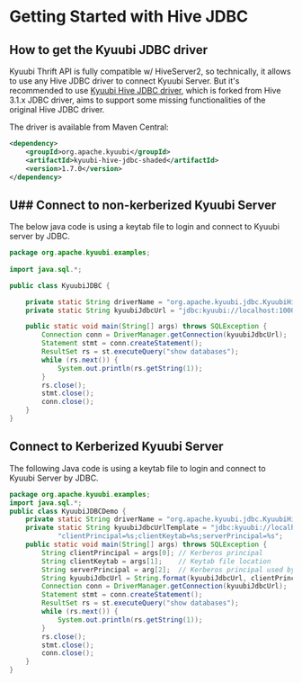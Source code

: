 <!--
- Licensed to the Apache Software Foundation (ASF) under one or more
- contributor license agreements.  See the NOTICE file distributed with
- this work for additional information regarding copyright ownership.
- The ASF licenses this file to You under the Apache License, Version 2.0
- (the "License"); you may not use this file except in compliance with
- the License.  You may obtain a copy of the License at
-
-   http://www.apache.org/licenses/LICENSE-2.0
-
- Unless required by applicable law or agreed to in writing, software
- distributed under the License is distributed on an "AS IS" BASIS,
- WITHOUT WARRANTIES OR CONDITIONS OF ANY KIND, either express or implied.
- See the License for the specific language governing permissions and
- limitations under the License.
-->

# Getting Started with Hive JDBC

## How to get the Kyuubi JDBC driver

Kyuubi Thrift API is fully compatible w/ HiveServer2, so technically, it allows to use any Hive JDBC driver to connect
Kyuubi Server. But it's recommended to use [Kyuubi Hive JDBC driver](../client/jdbc/kyuubi_jdbc), which is forked from
Hive 3.1.x JDBC driver, aims to support some missing functionalities of the original Hive JDBC driver.

The driver is available from Maven Central:

```xml
<dependency>
    <groupId>org.apache.kyuubi</groupId>
    <artifactId>kyuubi-hive-jdbc-shaded</artifactId>
    <version>1.7.0</version>
</dependency>
```

## U## Connect to non-kerberized Kyuubi Server

The below java code is using a keytab file to login and connect to Kyuubi server by JDBC.

```java
package org.apache.kyuubi.examples;
  
import java.sql.*;

public class KyuubiJDBC {

    private static String driverName = "org.apache.kyuubi.jdbc.KyuubiHiveDriver";
    private static String kyuubiJdbcUrl = "jdbc:kyuubi://localhost:10009/default;";

    public static void main(String[] args) throws SQLException {
        Connection conn = DriverManager.getConnection(kyuubiJdbcUrl);
        Statement stmt = conn.createStatement();
        ResultSet rs = st.executeQuery("show databases");
        while (rs.next()) {
            System.out.println(rs.getString(1));
        }
        rs.close();
        stmt.close();
        conn.close();
    }
}
```
## Connect to Kerberized Kyuubi Server

The following Java code is using a keytab file to login and connect to Kyuubi Server by JDBC.

```java
package org.apache.kyuubi.examples;
import java.sql.*;
public class KyuubiJDBCDemo {
    private static String driverName = "org.apache.kyuubi.jdbc.KyuubiHiveDriver";
    private static String kyuubiJdbcUrlTemplate = "jdbc:kyuubi://localhost:10009/default;" +
            "clientPrincipal=%s;clientKeytab=%s;serverPrincipal=%s";
    public static void main(String[] args) throws SQLException {
        String clientPrincipal = args[0]; // Kerberos principal
        String clientKeytab = args[1];    // Keytab file location
        String serverPrincipal = arg[2];  // Kerberos principal used by Kyuubi Server
        String kyuubiJdbcUrl = String.format(kyuubiJdbcUrl, clientPrincipal, clientKeytab, serverPrincipal);
        Connection conn = DriverManager.getConnection(kyuubiJdbcUrl);
        Statement stmt = conn.createStatement();
        ResultSet rs = st.executeQuery("show databases");
        while (rs.next()) {
            System.out.println(rs.getString(1));
        }
        rs.close();
        stmt.close();
        conn.close();
    }
}
```
